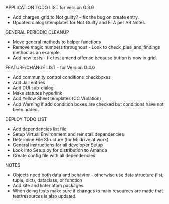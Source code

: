 APPLICATION TODO LIST for version 0.3.0
* Add charges_grid to Not guilty? - fix the bug on create entry.
* Updated dialogs/templates for Not Guilty and FTA per AB Notes.


GENERAL PERIODIC CLEANUP
* Move general methods to helper functions
* Remove magic numbers throughout - Look to check_plea_and_findings method as an example.
* Add new tests - fix test amend offense because button is now in grid.


FEATURE/CHANGE LIST - for Version 0.4.0
* Add community control conditions checkboxes
* Add Jail entries
* Add DUI sub-dialog
* Make statutes hyperlink
* Add Yellow Sheet templates (CC Violation)
* Add Warning if add condition boxes are checked but conditions have not been added.




DEPLOY TODO LIST
* Add dependencies list file
* Setup Virtual Environment and reinstall dependencies
* Determine File Structure (for M: drive at work)
* General instructions for all developer Setup
* Look into Setup.py for distribution to Amanda
* Create config file with all dependencies

NOTES
* Objects need both data and behavior - otherwise use data
structure (list, tuple, dict), dataclass, or function
* Add kite and linter atom packages
* When doing tests make sure if changes to main resources are
made that test/resources is also updated.
